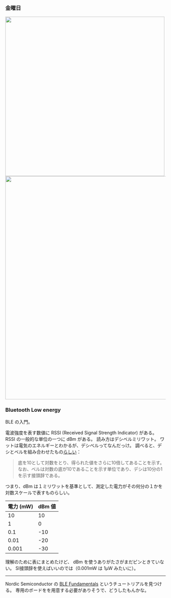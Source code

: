 ### 金曜日

<img src="" width="500">

<img src="" width="700">

### Bluetooth Low energy

BLE の入門。

電波強度を表す数値に RSSI (Received Signal Strength Indicator) がある。
RSSI の一般的な単位の一つに dBm がある。
読み方はデシベルミリワット。
ワットは電気のエネルギーとわかるが、デシベルってなんだっけ。
調べると、デシとベルを組み合わせたもの[らしい](https://ja.wikipedia.org/wiki/%E3%83%87%E3%82%B7%E3%83%99%E3%83%AB)：

> 底を10として対数をとり、得られた値をさらに10倍してあることを示す。なお、ベルは対数の底が10であることを示す単位であり、デシは10分の1を示す接頭辞である。

つまり、dBm は１ミリワットを基準として、測定した電力がその何分の１かを対数スケールで表すものらしい。

|電力 (mW) |dBm 値|
|-|-|
|10|10|
|1|0|
|0.1|-10|
|0.01|-20|
|0.001|-30|

理解のために表にまとめたけど、
dBm を使うありがたさがまだピンときていない。
SI接頭辞を使えばいいのでは（0.001mW は 1μW みたいに）。

---

Nordic Semiconductor の [BLE Fundamentals](https://academy.nordicsemi.com/courses/bluetooth-low-energy-fundamentals/) というチュートリアルを見つける。
専用のボードをを用意する必要がありそうで、どうしたもんかな。
